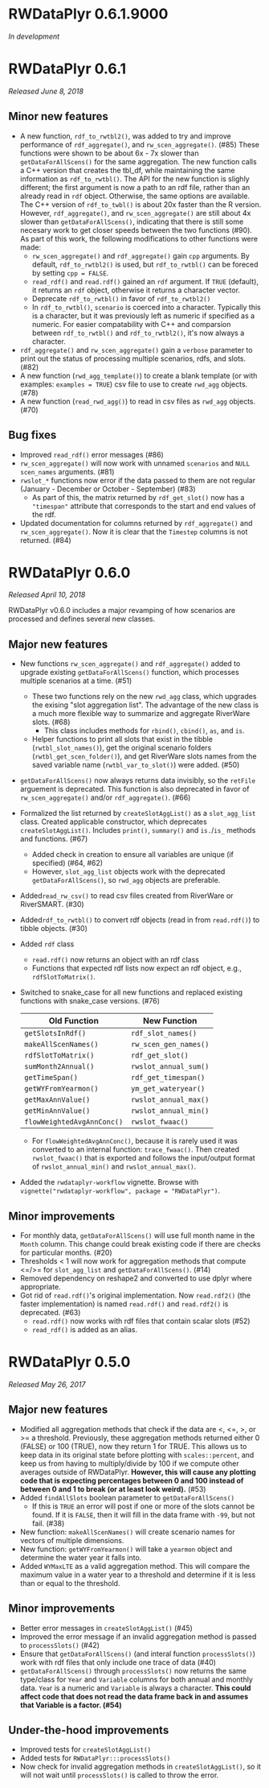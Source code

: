 # RWDataPlyr 0.6.1.9000

*In development*

# RWDataPlyr 0.6.1

*Released June 8, 2018*

## Minor new features

* A new function, `rdf_to_rwtbl2()`, was added to try and improve performance of `rdf_aggregate()`, and `rw_scen_aggregate()`. (#85) These functions were shown to be about 6x - 7x slower than `getDataForAllScens()` for the same aggregation. The new function calls a C++ version that creates the tbl_df, while maintaining the same information as `rdf_to_rwtbl()`. The API for the new function is slighly different; the first argument is now a path to an rdf file, rather than an already read in `rdf` object. Otherwise, the same options are available. The C++ version of `rdf_to_twbl()` is about 20x faster than the R version. However, `rdf_aggregate()`, and `rw_scen_aggregate()` are still about 4x slower than `getDataForAllScens()`, indicating that there is still some necesary work to get closer speeds between the two functions (#90).  As part of this work, the following modifications to other functions were made: 
    - `rw_scen_aggregate()` and `rdf_aggregate()` gain `cpp` arguments. By default, `rdf_to_rwtbl2()` is used, but `rdf_to_rwtbl()` can be foreced by setting `cpp = FALSE`.
    - `read_rdf()` and `read.rdf()` gained an `rdf` argument. If `TRUE` (default), it returns an `rdf` object, otherwise it returns a character vector.
    - Deprecate `rdf_to_rwtbl()` in favor of `rdf_to_rwtbl2()`
    - In `rdf_to_rwtbl()`, `scenario` is coerced into a character. Typically this is a character, but it was previously left as numeric if specified as a numeric. For easier compatability with C++ and comparsion between `rdf_to_rwtbl()` and `rdf_to_rwtbl2()`, it's now always a character. 
* `rdf_aggregate()` and `rw_scen_aggregate()` gain a `verbose` parameter to print out the status of processing multiple scenarios, rdfs, and slots. (#82)
* A new function (`rwd_agg_template()`) to create a blank template (or with examples: `examples = TRUE`) csv file to use to create `rwd_agg` objects. (#78)
* A new function (`read_rwd_agg()`) to read in csv files as `rwd_agg` objects. (#70)

## Bug fixes

* Improved `read_rdf()` error messages (#86)
* `rw_scen_aggregate()` will now work with unnamed `scenarios` and `NULL` `scen_names` arguments. (#81)
* `rwslot_*` functions now error if the data passed to them are not regular (January - December or October - September) (#83)
    - As part of this, the matrix returned by `rdf_get_slot()` now has a `"timespan"` attribute that corresponds to the start and end values of the rdf.
* Updated documentation for columns returned by `rdf_aggregate()` and `rw_scen_aggregate()`. Now it is clear that the `Timestep` columns is not returned. (#84)

# RWDataPlyr 0.6.0

*Released April 10, 2018*

RWDataPlyr v0.6.0 includes a major revamping of how scenarios are processed and defines several new classes.

## Major new features

* New functions `rw_scen_aggregate()` and `rdf_aggregate()` added to upgrade existing `getDataForAllScens()` function, which processes multiple scenarios at a time. (#51)
    - These two functions rely on the new `rwd_agg` class, which upgrades the exising "slot aggregation list". The advantage of the new class is a much more flexible way to summarize and aggregate RiverWare slots. (#68)
        - This class includes methods for `rbind()`, `cbind()`, `as`, and `is`.
    - Helper functions to print all slots that exist in the tibble (`rwtbl_slot_names()`), get the original scenario folders (`rwtbl_get_scen_folder()`), and get RiverWare slots names from the saved variable name (`rwtbl_var_to_slot()`) were added. (#50)
 * `getDataForAllScens()` now always returns data invisibly, so the `retFile` arguement is deprecated. This function is also deprecated in favor of `rw_scen_aggregate()` and/or `rdf_aggregate()`. (#66)
 * Formalized the list returned by `createSlotAggList()` as a `slot_agg_list` class. Created applicable constructor, which deprecates `createSlotAggList()`. Includes `print()`, `summary()` and `is.`/`is_` methods and functions. (#67)
    - Added check in creation to ensure all variables are unique (if specified) (#64, #62)
    - However, `slot_agg_list` objects work with the deprecated `getDataForAllScens()`, so `rwd_agg` objects are preferable. 
* Added`read_rw_csv()` to read csv files created from RiverWare or RiverSMART. (#30)
* Added`rdf_to_rwtbl()` to convert rdf objects (read in from `read.rdf()`) to tibble objects. (#30)
* Added `rdf` class
    - `read.rdf()` now returns an object with an rdf class
    - Functions that expected rdf lists now expect an rdf object, e.g., `rdfSlotToMatrix()`.
* Switched to snake_case for all new functions and replaced existing functions with snake_case versions. (#76)

    | Old Function | New Function |
    | ------------ | ------------ |
    | `getSlotsInRdf()` |  `rdf_slot_names()` |
    | `makeAllScenNames()` | `rw_scen_gen_names()` |
    | `rdfSlotToMatrix()` |  `rdf_get_slot()` |
    | `sumMonth2Annual()` | `rwslot_annual_sum()` |
    | `getTimeSpan()` | `rdf_get_timespan()` |
    | `getWYFromYearmon()` | `ym_get_wateryear()` |
    | `getMaxAnnValue()` | `rwslot_annual_max()` | 
    | `getMinAnnValue()` | `rwslot_annual_min()` | 
    | `flowWeightedAvgAnnConc()` | `rwslot_fwaac()` |

    - For `flowWeightedAvgAnnConc()`, because it is rarely used it was converted to an internal function: `trace_fwaac()`. Then created `rwslot_fwaac()` that is exported and follows the input/output format of `rwslot_annual_min()` and `rwslot_annual_max()`. 
* Added the `rwdataplyr-workflow` vignette. Browse with `vignette("rwdataplyr-workflow", package = "RWDataPlyr")`. 

## Minor improvements

* For monthly data, `getDataForAllScens()` will use full month name in the `Month` column. This change could break existing code if there are checks for particular months. (#20)
* Thresholds < 1 will now work for aggregation methods that compute <=/>= for `slot_agg_list` and `getDataForAllScens()`. (#14)
* Removed dependency on reshape2 and converted to use dplyr where appropriate. 
* Got rid of `read.rdf()`'s original implementation. Now `read.rdf2()` (the faster implementation) is named `read.rdf()` and `read.rdf2()` is deprecated. (#63)
    - `read.rdf()` now works with rdf files that contain scalar slots (#52)
    - `read_rdf()` is added as an alias.

# RWDataPlyr 0.5.0

*Released May 26, 2017*

## Major new features

* Modified all aggregation methods that check if the data are <, <=, >, or >= a threshold. Previously, these aggregation methods returned either 0 (FALSE) or 100 (TRUE), now they return 1 for TRUE. This allows us to keep data in its original state before plotting with  `scales::percent`, and keep us from having to multiply/divide by 100 if we compute other averages outside of RWDataPlyr. **However, this will cause any plotting code that is expecting percentages between 0 and 100 instead of between 0 and 1 to break (or at least look weird).** (#53)
* Added `findAllSlots` boolean parameter to `getDataForAllScens()`
    * If this is `TRUE` an error will post if one or more of the slots cannot be found. If it is `FALSE`, then it will fill in the data frame with `-99`, but not fail. (#38)
* New function: `makeAllScenNames()` will create scenario names for vectors of multiple dimensions.
* New function: `getWYFromYearmon()` will take a `yearmon` object and determine the water year it falls into.
* Added `WYMaxLTE` as a valid aggregation method. This will compare the maximum value in a water year to a threshold and determine if it is less than or equal to the threshold.

## Minor improvements

* Better error messages in `createSlotAggList()` (#45)
* Improved the error message if an invalid aggregation method is passed to `processSlots()` (#42)
* Ensure that `getDataForAllScens()` (and interal function `processSlots()`) work with rdf files that only include one trace of data (#40)
* `getDataForAllScens()` through `processSlots()` now returns the same type/class for `Year` and `Variable` columns for both annual and monthly data. `Yea`r is a numeric and `Variable` is always a character. **This could affect code that does not read the data frame back in and assumes that Variable is a factor. (#54)**

## Under-the-hood improvements

* Improved tests for `createSlotAggList()`
* Added tests for `RWDataPlyr:::processSlots()`
* Now check for invalid aggregation methods in `createSlotAggList()`, so it will not wait until `processSlots()` is called to throw the error. 
